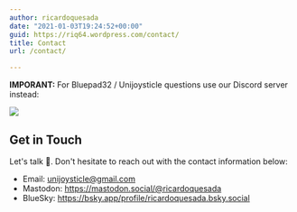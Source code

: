 ```yaml
---
author: ricardoquesada
date: "2021-01-03T19:24:52+00:00"
guid: https://riq64.wordpress.com/contact/
title: Contact
url: /contact/

---
```

**IMPORANT:** For Bluepad32 / Unijoysticle questions use our Discord server instead:

[![](/images/discord_logo.jpeg)](https://discord.gg/r5aMn6Cw5q)

## Get in Touch

Let's talk 👋.
Don't hesitate to reach out with the contact information below:

- Email: [unijoysticle@gmail.com](mailto:unijoysticle@gmail.com)
- Mastodon: https://mastodon.social/@ricardoquesada 
- BlueSky: https://bsky.app/profile/ricardoquesada.bsky.social